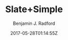 ---
title: "Slate+Simple"
github: https://github.com/benradford/Slate-and-Simple-Jekyll-Theme
demo: https://benradford.github.io
author: Benjamin J. Radford

ssg:
  - Jekyll
cms:
  - No Cms
date: 2017-05-28T01:14:55Z
github_branch: master
description: "A sleek Jekyll theme for blogs with clean typography and post featured images."
---